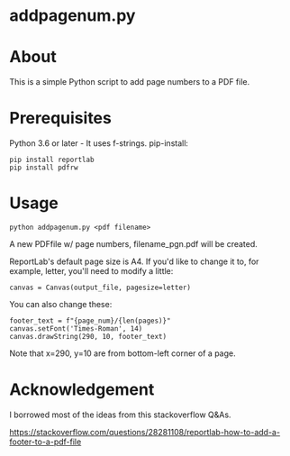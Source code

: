 # addpagenum.py

# About
This is a simple Python script to add page numbers to a PDF file.

# Prerequisites
Python 3.6 or later - It uses f-strings.
pip-install:

    pip install reportlab
    pip install pdfrw

# Usage

    python addpagenum.py <pdf filename>

A new PDFfile w/ page numbers, filename_pgn.pdf will be created.

ReportLab's default page size is A4.  If you'd like to change it to, for example, letter, you'll need to modify a little:

    canvas = Canvas(output_file, pagesize=letter)

You can also change these:

    footer_text = f"{page_num}/{len(pages)}"
    canvas.setFont('Times-Roman', 14)
    canvas.drawString(290, 10, footer_text)

Note that x=290, y=10 are from bottom-left corner of a page.


# Acknowledgement
I borrowed most of the ideas from this stackoverflow Q&As.

https://stackoverflow.com/questions/28281108/reportlab-how-to-add-a-footer-to-a-pdf-file

